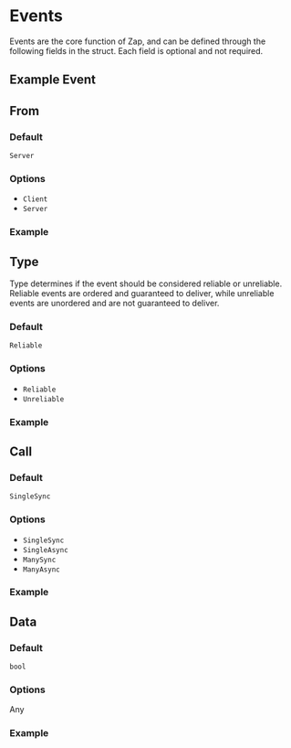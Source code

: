 # Events

Events are the core function of Zap, and can be defined through the following fields in the struct. Each field is optional and not required.

## Example Event

<CodeBlock :code="['event RoundReady = {', '\tfrom: Client,', '\ttype: Reliable,', '\tcall: SingleSync,', '\tdata: bool,', '}'].join('\n')" />

## From

### Default

`Server`

### Options

- `Client`
- `Server`

### Example

<CodeBlock :code="'\tfrom: Server,'" />

## Type

Type determines if the event should be considered reliable or unreliable. Reliable events are ordered and guaranteed to deliver, while unreliable events are unordered and are not guaranteed to deliver.

### Default

`Reliable`

### Options

- `Reliable`
- `Unreliable`

### Example

<CodeBlock :code="'\ttype: Reliable,'" />

## Call

### Default

`SingleSync`

### Options

- `SingleSync`
- `SingleAsync`
- `ManySync`
- `ManyAsync`

### Example

<CodeBlock :code="'\tcall: SingleSync,'" />

## Data

### Default

`bool`

### Options

Any 

### Example

<CodeBlock :code="'\tdata: bool,'" />

<CodeBlock :code="['event Item = {', '\tfrom: Client,', '\ttype: Reliable,', '\tcall: SingleSync,', '\tdata: String,', '}'].join('\n')" />
